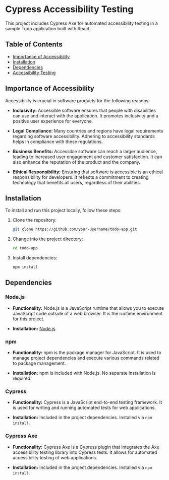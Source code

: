 # Cypress Accessibility Testing

This project includes Cypress Axe for automated accessibility testing in a sample Todo application built with React.

## Table of Contents
- [Importance of Accessibility](#importance-of-accessibility)
- [Installation](#installation)
- [Dependencies](#dependencies)
- [Accessibility Testing](#accessibility-testing)

## Importance of Accessibility

Accessibility is crucial in software products for the following reasons:

- **Inclusivity:** Accessible software ensures that people with disabilities can use and interact with the application. It promotes inclusivity and a positive user experience for everyone.

- **Legal Compliance:** Many countries and regions have legal requirements regarding software accessibility. Adhering to accessibility standards helps in compliance with these regulations.

- **Business Benefits:** Accessible software can reach a larger audience, leading to increased user engagement and customer satisfaction. It can also enhance the reputation of the product and the company.

- **Ethical Responsibility:** Ensuring that software is accessible is an ethical responsibility for developers. It reflects a commitment to creating technology that benefits all users, regardless of their abilities.

## Installation

To install and run this project locally, follow these steps:

1. Clone the repository:

    ```bash
    git clone https://github.com/your-username/todo-app.git
    ```

2. Change into the project directory:

    ```bash
    cd todo-app
    ```

3. Install dependencies:

    ```bash
    npm install
    ```

## Dependencies

### Node.js

- **Functionality:** Node.js is a JavaScript runtime that allows you to execute JavaScript code outside of a web browser. It is the runtime environment for this project.

- **Installation:** [Node.js](https://nodejs.org/)

### npm

- **Functionality:** npm is the package manager for JavaScript. It is used to manage project dependencies and execute various commands related to package management.

- **Installation:** npm is included with Node.js. No separate installation is required.

### Cypress

- **Functionality:** Cypress is a JavaScript end-to-end testing framework. It is used for writing and running automated tests for web applications.

- **Installation:** Included in the project dependencies. Installed via `npm install`.

### Cypress Axe

- **Functionality:** Cypress Axe is a Cypress plugin that integrates the Axe accessibility testing library into Cypress tests. It allows for automated accessibility testing of web applications.

- **Installation:** Included in the project dependencies. Installed via `npm install`.
